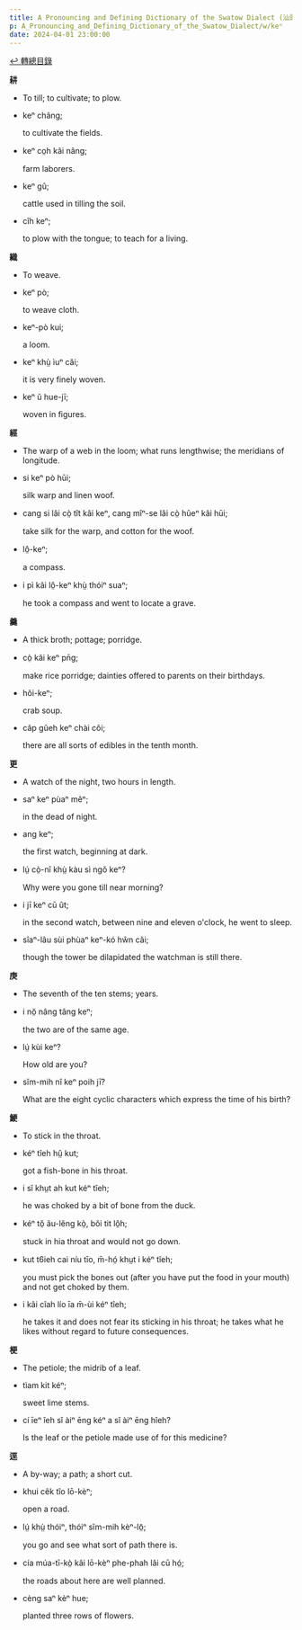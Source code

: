 ```yaml
---
title: A Pronouncing and Defining Dictionary of the Swatow Dialect (汕頭方言音義字典) / keⁿ
p: A_Pronouncing_and_Defining_Dictionary_of_the_Swatow_Dialect/w/keⁿ
date: 2024-04-01 23:00:00
---
```


[↩️ 轉總目錄](/A_Pronouncing_and_Defining_Dictionary_of_the_Swatow_Dialect)


**耕**
- To till; to cultivate; to plow.

- keⁿ châng;

  to cultivate the fields.

- keⁿ co̤h kâi nâng;

  farm laborers.

- keⁿ gû;

  cattle used in tilling the soil.

- cîh keⁿ;

  to plow with the tongue; to teach for a living.

**織**
- To weave.

- keⁿ pò;

  to weave cloth.

- keⁿ-pò kui;

  a loom.

- keⁿ khṳ̀ ìuⁿ căi;

  it is very finely woven.

- keⁿ ŭ hue-jī;

  woven in figures.

**經**
- The warp of a web in the loom; what runs lengthwise; the meridians of longitude.

- si keⁿ pò hūi;

  silk warp and linen woof.

- cang si lâi cò̤ tît kâi keⁿ, cang mîⁿ-se lâi cò̤ hûeⁿ kâi hūi;

  take silk for the warp, and cotton for the woof.

- lô̤-keⁿ;

  a compass.

- i pì kâi lô̤-keⁿ khṳ̀ thóiⁿ suaⁿ;

  he took a compass and went to locate a grave.

**羹**
- A thick broth; pottage; porridge.

- cò̤ kâi keⁿ pn̄g;

  make rice porridge; dainties offered to parents on their birthdays.

- hŏi-keⁿ;

  crab soup.

- câp gûeh keⁿ chài côi;

  there are all sorts of edibles in the tenth month.

**更**
- A watch of the night, two hours in length.

- saⁿ keⁿ pùaⁿ mêⁿ;

  in the dead of night.

- ang keⁿ;

  the first watch, beginning at dark.

- lṳ́ cò̤-nî khṳ̀ kàu sì ngŏ keⁿ?

  Why were you gone till near morning?

- i jī keⁿ cū ût;

  in the second watch, between nine and eleven o'clock, he went to sleep.

- sîaⁿ-lâu sùi phùaⁿ keⁿ-kó hŵn căi;

  though the tower be dilapidated the watchman is still there.

**庚**
- The seventh of the ten stems; years.

- i nŏ̤ nâng tâng keⁿ;

  the two are of the same age.

- lṳ́ kùi keⁿ?

  How old are you?

- sĭm-mih nî keⁿ poih jī?

  What are the eight cyclic characters which express the time of his birth?



**鯁**
- To stick in the throat.

- kéⁿ tîeh hṳ̂ kut;

  got a fish-bone in his throat.

- i sĭ khṳt ah kut kéⁿ tîeh;

  he was choked by a bit of bone from the duck.

- kéⁿ tŏ̤ âu-lêng kò̤, bŏi tit lô̤h;

  stuck in hia throat and would not go down.

- kut t6ieh cai níu tīo, m̄-hó̤ khṳt i kéⁿ tîeh;

  you must pick the bones out (after you have put the food in your mouth) and not get choked by them.

- i kâi cîah lío īa m̄-ùi kéⁿ tîeh;

  he takes it and does not fear its sticking in his throat; he takes what he likes without regard to future consequences.

**梗**
- The petiole; the midrib of a leaf.

- tìam kit kéⁿ;

  sweet lime stems.

- cí īeⁿ îeh sĭ àiⁿ ēng kéⁿ a sĭ àiⁿ ēng hîeh?

  Is the leaf or the petiole made use of for this medicine?

**逕**
- A by-way; a path; a short cut.

- khui cêk tîo lō-kèⁿ;

  open a road.

- lṳ́ khṳ̀ thóiⁿ, thóiⁿ sĭm-mih kèⁿ-lō̤;

  you go and see what sort of path there is.

- cía múa-tī-kò̤ kâi lō-kèⁿ phe-phah lâi cū hó̤;

  the roads about here are well planned.

- cèng saⁿ kèⁿ hue;

  planted three rows of flowers.
